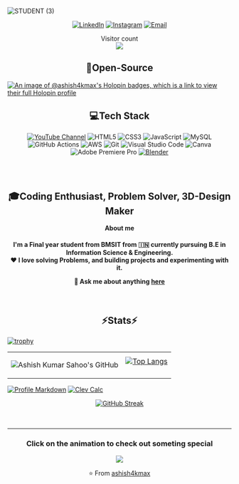 ![STUDENT (3)](https://github.com/user-attachments/assets/a89e2248-b05c-41ed-a526-76db968112ee)

<p align="center">
<a href="https://www.linkedin.com/in/ashish-kumar-sahoo-260643229/" target="_blank" rel="noopener noreferrer"><img alt="LinkedIn" src="https://img.shields.io/badge/LinkedIn-Ashish%20Kumar%20Sahoo-blue?style=flat-square&logo=linkedin"></a>
<a href="https://www.instagram.com/ashish_4k_mx/" target="_blank" rel="noopener noreferrer"><img alt="Instagram" src="https://img.shields.io/badge/Instagram-ashish_kr_4k_-blue?style=flat-square&logo=instagram"></a>
<a href="mailto:ashish10112093@gmail.com" target="_blank" rel="noopener noreferrer"><img alt="Email" src="https://img.shields.io/badge/Email-ashish10112093@gmail.com-blue?style=flat-square&logo=gmail"></a>
</p>

<p align="center"> 
  Visitor count<br>
  <img src="https://profile-counter.glitch.me/darksparks474/count.svg" />
</p>

<h2 align="center"> 
  🌈Open-Source<br>
</h2>

[![An image of @ashish4kmax's Holopin badges, which is a link to view their full Holopin profile](https://holopin.me/ashish4kmax)](https://holopin.io/@ashish4kmax)

<div align="center">
<h2>💻Tech Stack</h2>

[![YouTube Channel](https://img.shields.io/badge/FEEL_FREE_TO_WATCH_MY_YT_CHANNEL-FF0000?style=for-the-badge&logo=youtube&logoColor=white)](https://www.youtube.com/@ashish4k07)
![HTML5](https://img.shields.io/badge/html5-%23E34F26.svg?&style=for-the-badge&logo=html5&logoColor=white)
![CSS3](https://img.shields.io/badge/css3-%231572B6.svg?&style=for-the-badge&logo=css3&logoColor=white)
![JavaScript](https://img.shields.io/badge/javascript-%23323330.svg?&style=for-the-badge&logo=javascript&logoColor=%23F7DF1E)
![MySQL](https://img.shields.io/badge/mysql-%2300f.svg?style=for-the-badge&logo=mysql&logoColor=white)
![GitHub Actions](https://img.shields.io/badge/github%20actions-%232671E5.svg?style=for-the-badge&logo=githubactions&logoColor=white)
![AWS](https://img.shields.io/badge/Amazon_AWS-%23232F3E.svg?style=for-the-badge&logo=amazon-aws&logoColor=%23FF9900)
![Git](https://img.shields.io/badge/git-%23F05033.svg?style=for-the-badge&logo=git&logoColor=white)
![Visual Studio Code](https://img.shields.io/badge/Visual_Studio_Code-0078d7.svg?style=for-the-badge&logo=visual-studio-code&logoColor=white)
![Canva](https://img.shields.io/badge/Canva-00C4CC?style=for-the-badge&logo=canva&logoColor=white)
![Adobe Premiere Pro](https://img.shields.io/badge/Adobe%20Premiere%20Pro-9999FF?style=for-the-badge&logo=adobe%20premiere%20pro&logoColor=white)
[![Blender](https://img.shields.io/badge/Blender-F5792A?style=for-the-badge&logo=blender&logoColor=white)](https://www.blender.org/)

<br/>
<br/>
  <h2>🎓Coding Enthusiast, Problem Solver, 3D-Design Maker</h2>
  <p><strong>About me</strong></p>
  
  <h4>
    I'm a Final year student from BMSIT from 🇮🇳 currently pursuing B.E in Information Science & Engineering.
<div align="center">
   ❤️ I love solving Problems, and building projects and experimenting with it.
   
   💬 Ask me about anything [**here**](mailto:ashish10112093@gmail.com)
</div>
  </h4>
  <br/>
  <h2>⚡Stats⚡</h2>
</div>


[![trophy](https://github-profile-trophy.vercel.app/?username=ashish4kmax&theme=dracula&no-bg=true)](https://github.com/ryo-ma/github-profile-trophy)
<table>
  <tr>
    <td>

![Ashish Kumar Sahoo's GitHub](https://github-readme-stats.vercel.app/api?username=ashish4kmax&show=reviews,discussions_started,discussions_answered,prs_merged,prs_merged_percentage&theme=radical)
    </td>
    <td>[![Top Langs](https://github-readme-stats.vercel.app/api/top-langs/?username=ashish4kmax&theme=radical&layout=pie)](https://github.com/ashish4kmax/github-readme-stats)


    
  </tr>
</table>


[![Profile Markdown](https://github-readme-stats.vercel.app/api/pin/?username=ashish4kmax&repo=ashish4kmax&theme=dark)](https://github.com/ashish4kmax/ashish4kmax)
[![Clev Calc](https://github-readme-stats.vercel.app/api/pin/?username=ashish4kmax&repo=Clev-Calc&theme=dark)](https://github.com/ashish4kmax/Clev-Calc)
<div align="center">
    <a href="https://git.io/streak-stats">
        <img src="https://streak-stats.demolab.com/?user=ashish4kmax&theme=highcontrast" alt="GitHub Streak" />
    </a>
</div>
<br/>
<br/>
<hr/>

<div align="center">
<div>
<div align="center">
  <h3> Click on the animation to check out someting special</h3>
  <a href="https://ashish4kmax.github.io/Snake-Game/" target="_blank">
    <img src="https://raw.githubusercontent.com/ashish4kmax/piyush97/master/charts/github-snake-dark.svg" />
  </a>
</div>

⭐️ From [ashish4kmax](https://github.com/ashish4kmax)
